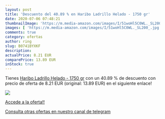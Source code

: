 ```yaml
---
layout: post
title: 'Descuento del 40.89 % en Haribo Ladrillo Helado - 1750 gr'
date: 2020-07-06 07:48:21
thumbnailImage: 'https://m.media-amazon.com/images/I/51woHl5C0WL._SL200_.jpg'
images: [ 'https://m.media-amazon.com/images/I/51woHl5C0WL._SL200_.jpg' ]
comments: true
category: ofertas
author: ring
slug: B0741BYXKF
description:
actualPrice: 8.21 EUR
comparePrice: 13.89 EUR
inStock: true
---
```


Tienes [Haribo Ladrillo Helado - 1750 gr](https://www.amazon.com/dp/B0741BYXKF/?tag=redken08-20) con un 40.89 % de descuento con precio de oferta de 8.21 EUR (original: 13.89 EUR) en el siguiente enlace!

[![](https://m.media-amazon.com/images/I/51woHl5C0WL._SL200_.jpg)](https://www.amazon.com/dp/B0741BYXKF/?tag=redken08-20)

[Accede a la oferta!!](https://www.amazon.com/dp/B0741BYXKF/?tag=redken08-20)

[Consulta otras ofertas en nuestro canal de telegram](https://t.me/s/ofertas25)
